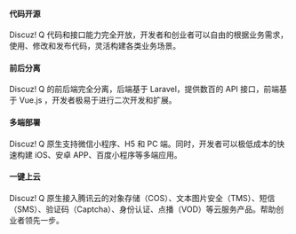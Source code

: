 
#### 代码开源

Discuz! Q 代码和接口能力完全开放，开发者和创业者可以自由的根据业务需求，使用、修改和发布代码，灵活构建各类业务场景。

#### 前后分离
Discuz! Q 的前后端完全分离，后端基于 Laravel，提供数百的 API 接口，前端基于 Vue.js ，开发者极易于进行二次开发和扩展。

####  多端部署
Discuz! Q 原生支持微信小程序、H5 和 PC 端。同时，开发者可以极低成本的快速构建 iOS、安卓 APP、百度小程序等多端应用。

####  一键上云
Discuz! Q 原生接入腾讯云的对象存储（COS）、文本图片安全（TMS）、短信（SMS）、验证码（Captcha）、身份认证、点播（VOD）等云服务产品。帮助创业者领先一步。
